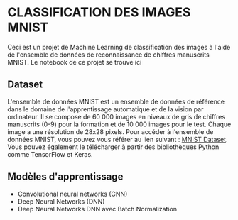 # CLASSIFICATION DES IMAGES MNIST

Ceci est un  projet de Machine Learning de classification des images à l'aide de l'ensemble de données de reconnaissance de chiffres manuscrits MNIST.
Le notebook de ce projet se trouve ici

## Dataset
L'ensemble de données MNIST est un ensemble de données de référence dans le domaine de l'apprentissage automatique et de la vision par ordinateur. Il se compose de 60 000 images en niveaux de gris de chiffres manuscrits (0-9) pour la formation et de 10 000 images pour le test. Chaque image a une résolution de 28x28 pixels.
Pour accéder à l'ensemble de données MNIST, vous pouvez vous référer au lien suivant : [MNIST Dataset](https://yann.lecun.com/exdb/mnist/). Vous pouvez également le télécharger à partir des bibliothèques Python comme TensorFlow et Keras.

## Modèles d'apprentissage
* Convolutional neural networks (CNN)
* Deep Neural Networks (DNN)
* Deep Neural Networks DNN avec Batch Normalization
